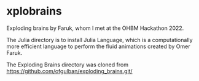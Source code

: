 # xplobrains
Exploding brains by Faruk, whom I met at the OHBM Hackathon 2022.

The Julia directory is to install Julia Language, which is a computationally more efficient language to perform the fluid animations created by Omer Faruk.

The Exploding Brains directory was cloned from https://github.com/ofgulban/exploding_brains.git/
